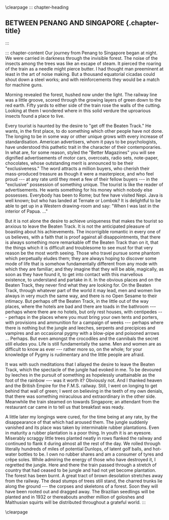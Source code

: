 \clearpage
::: chapter-heading
## BETWEEN PENANG AND SINGAPORE {.chapter-title}
:::

::: chapter-content
Our journey from Penang to Singapore began at night. We were carried in
darkness through the invisible forest. The noise of the insects among
the trees was like an escape of steam. It pierced the roaring of the
train as a needle might pierce butter. I had thought man preeminent at
least in the art of noise making. But a thousand equatorial cicadas
could shout down a steel works; and with reinforcements they would be a
match for machine guns.

Morning revealed the forest, hushed now under the light. The railway
line was a little groove, scored through the growing layers of green
down to the red earth. Fifty yards to either side of the train rose the
walls of the cutting. Looking at them I wondered where in this solid
verdure the uproarious insects found a place to live.

Every tourist is haunted by the desire to "get off the Beaten Track." He
wants, in the first place, to do something which other people have not
done. The longing to be in some way or other unique grows with every
increase of standardisation. American advertisers, whom it pays to be
psychologists, have understood this pathetic trait in the character of
their contemporaries. In what are, for some reason, styled the "Better
Magazines" you will see dignified advertisements of motor cars,
overcoats, radio sets, note-paper, chocolates, whose outstanding merit
is announced to be their "exclusiveness." The word attracts a million
buyers, who cherish their mass-produced treasure as though it were a
masterpiece, and who feel proud --- at any rate until they meet a few of
their fellow buyers --- in the "exclusive" possession of something unique.
The tourist is like the reader of advertisements. He wants something for
his money which nobody else possesses. Everybody has been to Rome; but
few have visited Nepi. Java is well known; but who has landed at Ternate
or Lombok? It is delightful to be able to get up in a Western
drawing-room and say: "When I was last in the interior of Papua. ..."

But it is not alone the desire to achieve uniqueness that makes the
tourist so anxious to leave the Beaten Track. It is not the anticipated
pleasure of boasting about his achievements. The incorrigible romantic
in every one of us believes, with a faith that is proof against all
disappointments, that there is always something more remarkable off the
Beaten Track than on it, that the things which it is difficult and
troublesome to see must for that very reason be the most worth seeing.
Those who travel pursue some phantom which perpetually eludes them; they
are always hoping to discover some mode of life that is somehow
fundamentally different from any mode with which they are familiar; and
they imagine that they will be able, magically, as soon as they have
found it, to get into contact with this marvellous existence, to
understand and partake in it. In the obvious places and on the Beaten
Track, they never find what they are looking for. On the Beaten Track,
through whatever part of the world it may lead, men and women live
always in very much the same way, and there is no Open Sesame to their
intimacy. But perhaps off the Beaten Track, in the little out of the way
places, where the hotels are bad and there are toads in the
bathroom --- perhaps where there are no hotels, but only rest houses, with
centipedes --- perhaps in the places where you must bring your own tents
and porters, with provisions and ammunition for a campaign of
weeks --- perhaps where there is nothing but the jungle and leeches,
serpents and precipices and vampires and an occasional pygmy with a
blow-pipe and poisoned arrows ... Perhaps. But even amongst the
crocodiles and the cannibals the secret still eludes you. Life is still
fundamentally the same. Men and women are as difficult to know as
ever --- rather more so, on the whole; for your knowledge of Pygmy is
rudimentary and the little people are afraid.

It was with such meditations that I allayed the desire to leave the
Beaten Track, which the spectacle of the jungle had evoked in me. To be
devoured by leeches in the pursuit of something as hopelessly
unattainable as the foot of the rainbow --- was it worth it? Obviously
not. And I thanked heaven and the British Empire for the F.M.S. railway.
Still, I went on longing to get behind that wall of green; I went on
believing in the teeth of my own denials, that there was something
miraculous and extraordinary in the other side. Meanwhile the train
steamed on towards Singapore; an attendant from the restaurant car came
in to tell us that breakfast was ready.

A little later my longings were cured, for the time being at any rate,
by the disappearance of that which had aroused them. The jungle suddenly
vanished and its place was taken by interminable rubber plantations.
Even in maturity a rubber plantation is a poor thing. In youth it is an
eyesore. Miserably scraggy little trees planted neatly in rows flanked
the railway and continued to flank it during almost all the rest of the
day. We rolled through literally hundreds of miles of potential Dunlops,
of latent golf balls, and hot-water bottles to be. I own no rubber
shares and am a consumer of tyres and crêpe soles. While admiring the
energy of those who have destroyed it, I regretted the jungle. Here and
there the train passed through a stretch of country that had ceased to
be jungle and had not yet become plantation. The forest has been burnt.
A great tract of brown desolation stretches away from the railway. The
dead stumps of trees still stand, the charred trunks lie along the
ground --- the corpses and skeletons of a forest. Soon they will have been
rooted out and dragged away. The Brazilian seedlings will be planted and
in 1932 or thereabouts another million of goloshes and Malthusian
squirts will be distributed throughout a grateful world.
:::


\clearpage
